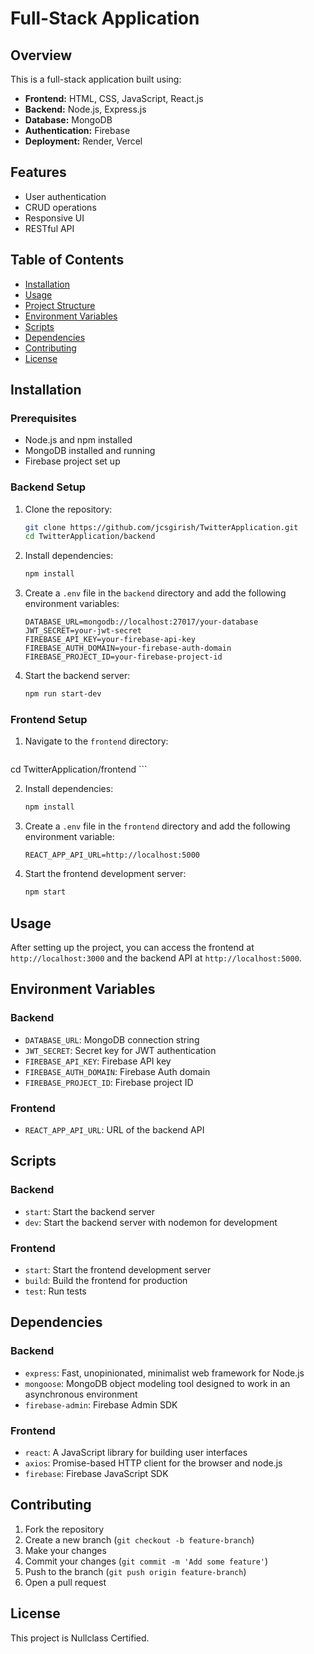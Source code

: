 # Full-Stack Application

## Overview
This is a full-stack application built using:
- **Frontend:** HTML, CSS, JavaScript, React.js
- **Backend:** Node.js, Express.js
- **Database:** MongoDB
- **Authentication:** Firebase
- **Deployment:** Render, Vercel

## Features
- User authentication
- CRUD operations
- Responsive UI
- RESTful API

## Table of Contents
- [Installation](#installation)
- [Usage](#usage)
- [Project Structure](#project-structure)
- [Environment Variables](#environment-variables)
- [Scripts](#scripts)
- [Dependencies](#dependencies)
- [Contributing](#contributing)
- [License](#license)

## Installation
### Prerequisites
- Node.js and npm installed
- MongoDB installed and running
- Firebase project set up

### Backend Setup
1. Clone the repository:
    ```sh
    git clone https://github.com/jcsgirish/TwitterApplication.git
    cd TwitterApplication/backend
    ```

2. Install dependencies:
    ```sh
    npm install
    ```

3. Create a `.env` file in the `backend` directory and add the following environment variables:
    ```env
    DATABASE_URL=mongodb://localhost:27017/your-database
    JWT_SECRET=your-jwt-secret
    FIREBASE_API_KEY=your-firebase-api-key
    FIREBASE_AUTH_DOMAIN=your-firebase-auth-domain
    FIREBASE_PROJECT_ID=your-firebase-project-id
    ```

4. Start the backend server:
    ```sh
    npm run start-dev
    ```

### Frontend Setup
1. Navigate to the `frontend` directory:
    ```sh
  cd TwitterApplication/frontend
    ```

2. Install dependencies:
    ```sh
    npm install
    ```

3. Create a `.env` file in the `frontend` directory and add the following environment variable:
    ```env
    REACT_APP_API_URL=http://localhost:5000
    ```

4. Start the frontend development server:
    ```sh
    npm start
    ```

## Usage
After setting up the project, you can access the frontend at `http://localhost:3000` and the backend API at `http://localhost:5000`.


## Environment Variables
### Backend
- `DATABASE_URL`: MongoDB connection string
- `JWT_SECRET`: Secret key for JWT authentication
- `FIREBASE_API_KEY`: Firebase API key
- `FIREBASE_AUTH_DOMAIN`: Firebase Auth domain
- `FIREBASE_PROJECT_ID`: Firebase project ID

### Frontend
- `REACT_APP_API_URL`: URL of the backend API

## Scripts
### Backend
- `start`: Start the backend server
- `dev`: Start the backend server with nodemon for development

### Frontend
- `start`: Start the frontend development server
- `build`: Build the frontend for production
- `test`: Run tests

## Dependencies
### Backend
- `express`: Fast, unopinionated, minimalist web framework for Node.js
- `mongoose`: MongoDB object modeling tool designed to work in an asynchronous environment
- `firebase-admin`: Firebase Admin SDK

### Frontend
- `react`: A JavaScript library for building user interfaces
- `axios`: Promise-based HTTP client for the browser and node.js
- `firebase`: Firebase JavaScript SDK

## Contributing
1. Fork the repository
2. Create a new branch (`git checkout -b feature-branch`)
3. Make your changes
4. Commit your changes (`git commit -m 'Add some feature'`)
5. Push to the branch (`git push origin feature-branch`)
6. Open a pull request

## License
This project is Nullclass Certified.

